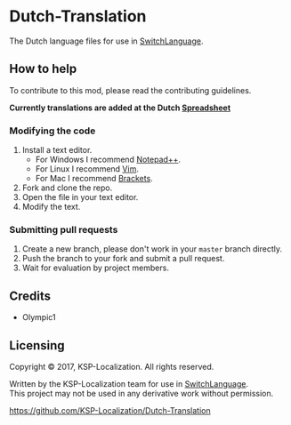 # Dutch-Translation
The Dutch language files for use in [SwitchLanguage](https://github.com/KSP-Localization/SwitchLanguage).

## How to help
To contribute to this mod, please read the contributing guidelines.

**Currently translations are added at the Dutch [Spreadsheet](https://docs.google.com/spreadsheets/d/1ie7dQrYke2uVg7w16R1ij7qR8zGxnp9EARF6cZvWfQ8/edit#gid=0)**

### Modifying the code

1. Install a text editor.
    * For Windows I recommend [Notepad++](https://notepad-plus-plus.org/).
    * For Linux I recommend [Vim](http://www.vim.org/).
    * For Mac I recommend [Brackets](http://brackets.io/).
2. Fork and clone the repo.
3. Open the file in your text editor.
4. Modify the text.

### Submitting pull requests

1. Create a new branch, please don't work in your `master` branch directly.
2. Push the branch to your fork and submit a pull request.
3. Wait for evaluation by project members.

## Credits
* Olympic1

## Licensing
Copyright © 2017, KSP-Localization. All rights reserved.

Written by the KSP-Localization team for use in [SwitchLanguage](https://github.com/KSP-Localization/SwitchLanguage).  
This project may not be used in any derivative work without permission.

https://github.com/KSP-Localization/Dutch-Translation
